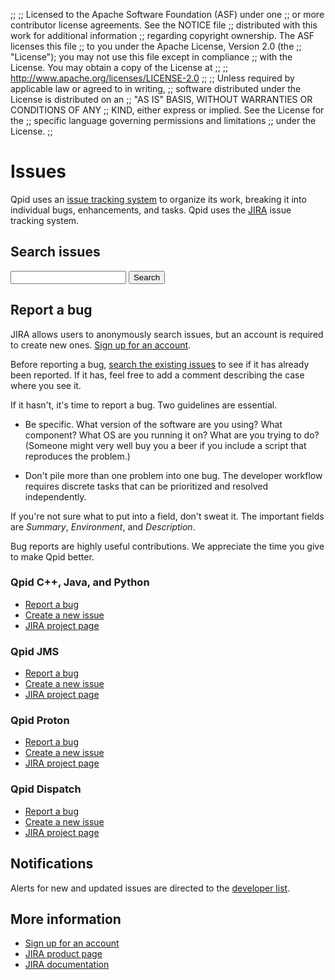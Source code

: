 ;;
;; Licensed to the Apache Software Foundation (ASF) under one
;; or more contributor license agreements.  See the NOTICE file
;; distributed with this work for additional information
;; regarding copyright ownership.  The ASF licenses this file
;; to you under the Apache License, Version 2.0 (the
;; "License"); you may not use this file except in compliance
;; with the License.  You may obtain a copy of the License at
;; 
;;   http://www.apache.org/licenses/LICENSE-2.0
;; 
;; Unless required by applicable law or agreed to in writing,
;; software distributed under the License is distributed on an
;; "AS IS" BASIS, WITHOUT WARRANTIES OR CONDITIONS OF ANY
;; KIND, either express or implied.  See the License for the
;; specific language governing permissions and limitations
;; under the License.
;;

# Issues

Qpid uses an
[issue tracking system](http://en.wikipedia.org/wiki/Issue_tracking_system)
to organize its work, breaking it into individual bugs, enhancements,
and tasks.  Qpid uses the
[JIRA](http://www.atlassian.com/software/jira/overview) issue tracking
system.

## Search issues

<form id="-jira-search-form">
  <input name="text" type="text"/>
  <button type="submit">Search</button>
</form>

## Report a bug

JIRA allows users to anonymously search issues, but an account is
required to create new ones.  [Sign up for an
account](https://issues.apache.org/jira/secure/Signup!default.jspa).

Before reporting a bug, [search the existing issues](#search-issues)
to see if it has already been reported.  If it has, feel free to add a
comment describing the case where you see it.

If it hasn't, it's time to report a bug.  Two guidelines are
essential.

 - Be specific.  What version of the software are you using?  What
   component?  What OS are you running it on?  What are you trying to
   do?  (Someone might very well buy you a beer if you include a
   script that reproduces the problem.)

 - Don't pile more than one problem into one bug.  The developer
   workflow requires discrete tasks that can be prioritized and
   resolved independently.

If you're not sure what to put into a field, don't sweat it.  The
important fields are *Summary*, *Environment*, and *Description*.

Bug reports are highly useful contributions.  We appreciate the time
you give to make Qpid better.

<div class="flex" markdown="1">
<section markdown="1">

### Qpid C++, Java, and Python

 - [Report a bug](https://issues.apache.org/jira/secure/CreateIssue.jspa?pid=12310520&amp;issuetype=1&amp;priority=3)
 - [Create a new issue](https://issues.apache.org/jira/secure/CreateIssue.jspa?pid=12310520)
 - [JIRA project page](https://issues.apache.org/jira/browse/QPID)

</section>
<section markdown="1">

### Qpid JMS

 - [Report a bug](https://issues.apache.org/jira/secure/CreateIssue.jspa?pid=12314524&amp;issuetype=1&amp;priority=3)
 - [Create a new issue](https://issues.apache.org/jira/secure/CreateIssue.jspa?pid=12314524)
 - [JIRA project page](https://issues.apache.org/jira/browse/QPIDJMS)

</section>
<section markdown="1">

### Qpid Proton

 - [Report a bug](https://issues.apache.org/jira/secure/CreateIssue.jspa?pid=12313720&amp;issuetype=1&amp;priority=3)
 - [Create a new issue](https://issues.apache.org/jira/secure/CreateIssue.jspa?pid=12313720)
 - [JIRA project page](https://issues.apache.org/jira/browse/PROTON)

</section>
<section markdown="1">

### Qpid Dispatch

 - [Report a bug](https://issues.apache.org/jira/secure/CreateIssue.jspa?pid=12315321&amp;issuetype=1&amp;priority=3)
 - [Create a new issue](https://issues.apache.org/jira/secure/CreateIssue.jspa?pid=12315321)
 - [JIRA project page](https://issues.apache.org/jira/browse/DISPATCH)

</section>
</div>

## Notifications

Alerts for new and updated issues are directed to the
[developer list](/discussion.html#mailing-lists).

## More information

 - [Sign up for an account](https://issues.apache.org/jira/secure/Signup!default.jspa)
 - [JIRA product page](http://www.atlassian.com/software/jira/overview)
 - [JIRA documentation](http://www.atlassian.com/software/jira/docs/latest/)
